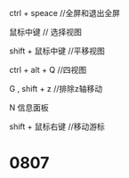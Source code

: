 ctrl + speace  //全屏和退出全屏

鼠标中键  // 选择视图

shift + 鼠标中键 //平移视图

ctrl + alt + Q  //四视图

G , shift + z  //排除z轴移动

N 信息面板

shift + 鼠标右键  //移动游标

# 0807